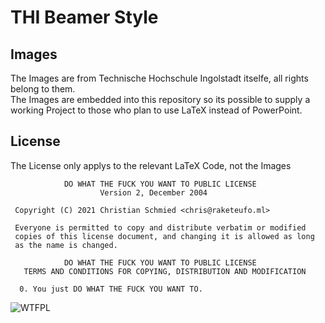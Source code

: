 # THI Beamer Style

## Images

The Images are from Technische Hochschule Ingolstadt itselfe, all rights belong to them.  
The Images are embedded into this repository so its possible to supply a working Project to those who plan to use LaTeX instead of PowerPoint.  

## License

The License only applys to the relevant LaTeX Code, not the Images

```text
            DO WHAT THE FUCK YOU WANT TO PUBLIC LICENSE
                    Version 2, December 2004

 Copyright (C) 2021 Christian Schmied <chris@raketeufo.ml>

 Everyone is permitted to copy and distribute verbatim or modified
 copies of this license document, and changing it is allowed as long
 as the name is changed.

            DO WHAT THE FUCK YOU WANT TO PUBLIC LICENSE
   TERMS AND CONDITIONS FOR COPYING, DISTRIBUTION AND MODIFICATION

  0. You just DO WHAT THE FUCK YOU WANT TO.
```

![WTFPL](http://www.wtfpl.net/wp-content/uploads/2012/12/wtfpl-badge-1.png)
